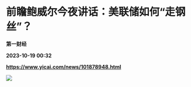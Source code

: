 # 前瞻鲍威尔今夜讲话：美联储如何“走钢丝”？
**第一财经**

**2023-10-19 00:32**

**https://www.yicai.com/news/101878948.html**

![](https://pubimg-10000538.picsh.myqcloud.com/20220601034400639f9db751f40.png)
